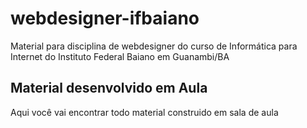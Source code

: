 # webdesigner-ifbaiano
Material para disciplina de webdesigner do curso de Informática para Internet do Instituto Federal Baiano em Guanambi/BA
## Material desenvolvido em Aula
Aqui você vai encontrar todo material construido em sala de aula
